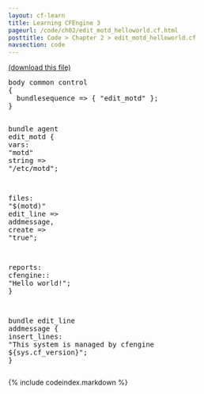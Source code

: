 ```yaml
---
layout: cf-learn
title: Learning CFEngine 3
pageurl: /code/ch02/edit_motd_helloworld.cf.html
posttitle: Code > Chapter 2 > edit_motd_helloworld.cf
navsection: code
---
```


[(download this file)](https://raw.github.com/zzamboni/cf-learn.info/master/src/ch02/edit_motd_helloworld.cf)

<div class="highlight"><pre><span class="k">body</span> <span class="k">common</span> <span class="k">control</span>
<span class="p">{</span>
  <span class="kr">bundlesequence</span> <span class="o">=&gt;</span> <span class="p">{</span> <span class="s">&quot;edit_motd&quot;</span> <span class="p">};</span>
<span class="p">}</span>

<span class="k">bundle</span> <span class="k">agent</span> <span class="nf">edit_motd</span>
<span class="p">{</span>
<span class="kd">vars</span><span class="p">:</span>
  <span class="p">&quot;</span><span class="nv">motd</span><span class="p">&quot;</span> <span class="kt">string</span> <span class="o">=&gt;</span> <span class="s">&quot;/etc/motd&quot;</span><span class="p">;</span>

<span class="kd">files</span><span class="p">:</span>
  <span class="s">&quot;</span><span class="si">$(motd)</span><span class="s">&quot;</span>
    <span class="kr">edit_line</span> <span class="o">=&gt;</span> <span class="nf">addmessage</span><span class="p">,</span>
    <span class="kr">create</span> <span class="o">=&gt;</span> <span class="s">&quot;true&quot;</span><span class="p">;</span>

<span class="kd">reports</span><span class="p">:</span>
  <span class="nc">cfengine</span><span class="p">::</span>
    <span class="s">&quot;Hello world!&quot;</span><span class="p">;</span>
<span class="p">}</span>

<span class="k">bundle</span> <span class="k">edit_line</span> <span class="nf">addmessage</span>
<span class="p">{</span>
  <span class="kd">insert_lines</span><span class="p">:</span>
    <span class="s">&quot;This system is managed by cfengine </span><span class="si">${sys.cf_version}</span><span class="s">&quot;</span><span class="p">;</span>
<span class="p">}</span>
</pre></div>


{% include codeindex.markdown %}
